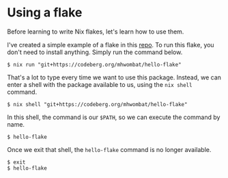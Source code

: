 # Using a flake

Before learning to write Nix flakes,
let's learn how to use them.

I've created a simple example of a flake in this [repo](https://codeberg.org/mhwombat/hello-flake).
To run this flake, you don't need to install anything.
Simply run the command below.

~~~
$ nix run "git+https://codeberg.org/mhwombat/hello-flake"
~~~

That's a lot to type every time we want to use this package.
Instead, we can enter a shell with the package available to us, using the `nix shell` command.

~~~
$ nix shell "git+https://codeberg.org/mhwombat/hello-flake"
~~~

In this shell, the command is our `$PATH`, so we can execute the command by name.

~~~
$ hello-flake
~~~

Once we exit that shell, the `hello-flake` command is no longer available.

~~~
$ exit
$ hello-flake
~~~
